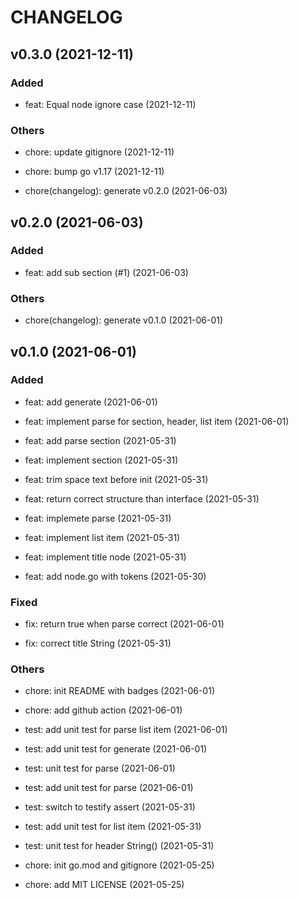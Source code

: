 # CHANGELOG

## v0.3.0 (2021-12-11)

### Added

- feat: Equal node ignore case (2021-12-11)

### Others

- chore: update gitignore (2021-12-11)

- chore: bump go v1.17 (2021-12-11)

- chore(changelog): generate v0.2.0 (2021-06-03)

## v0.2.0 (2021-06-03)

### Added

- feat: add sub section (#1) (2021-06-03)

### Others

- chore(changelog): generate v0.1.0 (2021-06-01)

## v0.1.0 (2021-06-01)

### Added

- feat: add generate (2021-06-01)

- feat: implement parse for section, header, list item (2021-06-01)

- feat: add parse section (2021-05-31)

- feat: implement section (2021-05-31)

- feat: trim space text before init (2021-05-31)

- feat: return correct structure than interface (2021-05-31)

- feat: implemete parse (2021-05-31)

- feat: implement list item (2021-05-31)

- feat: implement title node (2021-05-31)

- feat: add node.go with tokens (2021-05-30)

### Fixed

- fix: return true when parse correct (2021-06-01)

- fix: correct title String (2021-05-31)

### Others

- chore: init README with badges (2021-06-01)

- chore: add github action (2021-06-01)

- test: add unit test for parse list item (2021-06-01)

- test: add unit test for generate (2021-06-01)

- test: unit test for parse (2021-06-01)

- test: add unit test for parse (2021-06-01)

- test: switch to testify assert (2021-05-31)

- test: add unit test for list item (2021-05-31)

- test: unit test for header String() (2021-05-31)

- chore: init go.mod and gitignore (2021-05-25)

- chore: add MIT LICENSE (2021-05-25)
